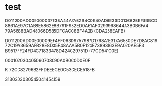 # test
D0112D0AD00E000037E35A44A7A52B4C0E49AD9E39D0136625EF8BBCD8861AE97C1AB8E5862E8B791F982ED0A61AF0293968644A3B0B6FA4
79A5688BAD48066D585DFCACC8BF4A2B (CDA258EAFB)

D0112D0AD00E00009EF4FF063D9757987D1768A1E317A6530DE7D8AC81972C19A3659AFB28E8D35F48AAA5B0F124E73893163E9A020AE5F3
B9517FF24FD4C71833478D424C29751D (77CD541C0E)

000102030405060708090A0B0C0D0E0F

K
72CC82796B2FFDEEBCE0C53CECE518FB

3130303030545041454159
